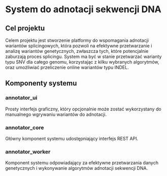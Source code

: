 # System do adnotacji sekwencji DNA

## Cel projektu

Celem projektu jest stworzenie platformy do wspomagania adnotacji
wariantów splicingowych, która pozwoli na efektywne przetwarzanie i analizę
wariantów genetycznych, zwłaszcza tych, które potencjalnie zaburzają proces
splicingu. System ma być w stanie przetwarzać warianty typu SNV
dla całego genomu, korzystając z kilku wybranych algorytmów, oraz umożliwiać
przeliczenie online wariantów typu INDEL.

## Komponenty systemu

### annotator_ui

Prosty interfejs graficzny, który opcjonalnie może zostać wykorzystany do manualnego wgrywaniu wariantów do adnotacji.

### annotator_core

Główny komponent systemu udostępniający interfejs REST API.

### annotator_worker

Komponent systemu odpowiadający za efektywne przetwarzania danych genetycznych i wykonywanie algorytmów adnotacji sekwencji DNA.
